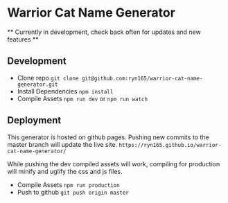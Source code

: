 # Warrior Cat Name Generator

** Currently in development, check back often for updates and new features **

## Development

- Clone repo `git clone git@github.com:ryn165/warrior-cat-name-generator.git`
- Install Dependencies `npm install`
- Compile Assets `npm run dev` or `npm run watch`

## Deployment

This generator is hosted on github pages. Pushing new commits to the master branch will update the live site. `https://ryn165.github.io/warrior-cat-name-generator/`

While pushing the dev compiled assets will work, compiling for production will minify and uglify the css and js files.

- Compile Assets `npm run production`
- Push to github `git push origin master`
